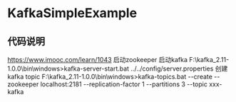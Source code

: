 # KafkaSimpleExample

## 代码说明
https://www.imooc.com/learn/1043
启动zookeeper 启动kafka 
F:\kafka_2.11-1.0.0\bin\windows>kafka-server-start.bat ../../config/server.properties
创建kafka topic
F:\kafka_2.11-1.0.0\bin\windows>kafka-topics.bat --create --zookeeper localhost:2181 --replication-factor 1 --partitions 3 --topic xxx-kafka

